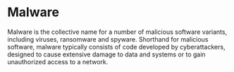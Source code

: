 # Malware

Malware is the collective name for a number of malicious software variants, including viruses, ransomware and spyware. Shorthand for malicious software, malware typically consists of code developed by cyberattackers, designed to cause extensive damage to data and systems or to gain unauthorized access to a network.

